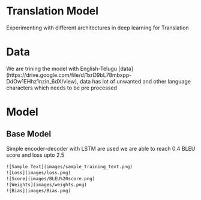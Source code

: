 # Translation Model
Experimenting with different architectures in deep learning for Translation

# Data
<p> We are trining the model with English-Telugu [data](https://drive.google.com/file/d/1xrD9bL78mbxpp-DdOw1EHhz1nzin_6dX/view), data has lot of unwanted and other language characters which needs to be pre processed</p>

# Model
## Base Model
 <p>Simple encoder-decoder with LSTM are used we are able to reach 0.4 BLEU score and loss upto 2.5 </p>
    
    ![Sample Text](images/sample_training_text.png)
    ![Loss](images/loss.png)
    ![Score](images/BLEU%20score.png)
    ![Weights](images/weights.png)
    ![Bias](images/Bias.png)